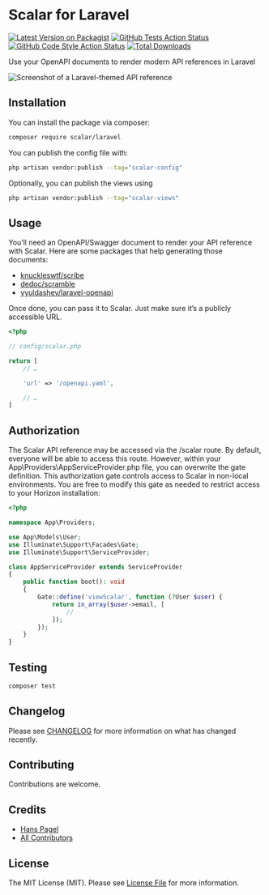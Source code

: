 # Scalar for Laravel

[![Latest Version on Packagist](https://img.shields.io/packagist/v/scalar/laravel.svg?style=flat)](https://packagist.org/packages/scalar/laravel)
[![GitHub Tests Action Status](https://img.shields.io/github/actions/workflow/status/scalar/laravel/run-tests.yml?branch=main&label=tests&style=flat)](https://github.com/scalar/laravel/actions?query=workflow%3Arun-tests+branch%3Amain)
[![GitHub Code Style Action Status](https://img.shields.io/github/actions/workflow/status/scalar/laravel/fix-php-code-style-issues.yml?branch=main&label=code%20style&style=flat)](https://github.com/scalar/laravel/actions?query=workflow%3A"Fix+PHP+code+style+issues"+branch%3Amain)
[![Total Downloads](https://img.shields.io/packagist/dt/scalar/laravel.svg?style=flat)](https://packagist.org/packages/scalar/laravel)

Use your OpenAPI documents to render modern API references in Laravel

![Screenshot of a Laravel-themed API reference](.github/screenshot.png)

## Installation

You can install the package via composer:

```bash
composer require scalar/laravel
```

You can publish the config file with:

```bash
php artisan vendor:publish --tag="scalar-config"
```

Optionally, you can publish the views using

```bash
php artisan vendor:publish --tag="scalar-views"
```

## Usage

You’ll need an OpenAPI/Swagger document to render your API reference with Scalar. Here are some packages that help generating those documents:

* [knuckleswtf/scribe](https://github.com/knuckleswtf/scribe)
* [dedoc/scramble](https://github.com/dedoc/scramble)
* [vyuldashev/laravel-openapi](https://github.com/vyuldashev/laravel-openapi)

Once done, you can pass it to Scalar. Just make sure it’s a publicly accessible URL.

```php
<?php

// config/scalar.php

return [
    // …

    'url' => '/openapi.yaml',

    // …
]
```

## Authorization

The Scalar API reference may be accessed via the /scalar route. By default, everyone will be able to access this route. However, within your App\Providers\AppServiceProvider.php file, you can overwrite the gate definition. This authorization gate controls access to Scalar in non-local environments. You are free to modify this gate as needed to restrict access to your Horizon installation:

```php
<?php

namespace App\Providers;

use App\Models\User;
use Illuminate\Support\Facades\Gate;
use Illuminate\Support\ServiceProvider;

class AppServiceProvider extends ServiceProvider
{
    public function boot(): void
    {
        Gate::define('viewScalar', function (?User $user) {
            return in_array($user->email, [
                //
            ]);
        });
    }
}
```

## Testing

```bash
composer test
```

## Changelog

Please see [CHANGELOG](CHANGELOG.md) for more information on what has changed recently.

## Contributing

Contributions are welcome.

## Credits

- [Hans Pagel](https://github.com/hanspagel)
- [All Contributors](../../contributors)

## License

The MIT License (MIT). Please see [License File](LICENSE.md) for more information.
